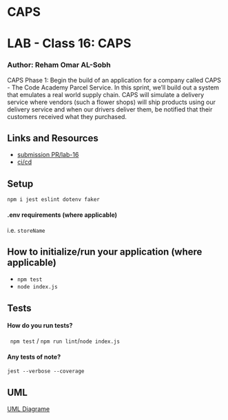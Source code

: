 # CAPS



# LAB - Class 16:  CAPS
### Author: Reham Omar AL-Sobh

CAPS Phase 1: Begin the build of an application for a company called CAPS - The Code Academy Parcel Service. In this sprint, we’ll build out a system that emulates a real world supply chain. CAPS will simulate a delivery service where vendors (such a flower shops) will ship products using our delivery service and when our drivers deliver them, be notified that their customers received what they purchased.

 ## Links and Resources

 - [submission PR/lab-16 ](https://github.com/Reham-401-advanced-javascript/caps/pull/1)
 - [ci/cd ](https://github.com/Reham-401-advanced-javascript/caps/pull/1/checks?check_run_id=771389132)


 ## Setup

 `npm i jest eslint dotenv faker `

 #### .env requirements (where applicable)
  i.e.
  `storeName`

  ## How to initialize/run your application (where applicable)
   * `npm test`
   * `node index.js`

  ## Tests

  #### How do you run tests?
  ` npm test` / `npm run lint`/`node index.js `
  #### Any tests of note?
   `jest --verbose --coverage`


## UML

[UML Diagrame ](assest/lab-16.jpg)